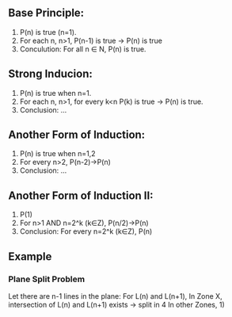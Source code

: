 ## Base Principle:
1. P(n) is true (n=1).
2. For each n, n>1, P(n-1) is true -> P(n) is true
3. Conculution: For all n ∈ N, P(n) is true.

## Strong Inducion:
1. P(n) is true when n=1.
2. For each n, n>1, for every k<n P(k) is true -> P(n) is true.
3. Conclusion: ...

## Another Form of Induction:
1. P(n) is true when n=1,2
2. For every n>2, P(n-2)->P(n)
3. Conclusion: ...

## Another Form of Induction II:
1. P(1)
2. For n>1 AND n=2^k (k∈Z), P(n/2)->P(n)
3. Conclusion: For every n=2^k (k∈Z), P(n)


## Example
### Plane Split Problem
Let there are n-1 lines in the plane:
For L(n) and L(n+1),
In Zone X, intersection of L(n) and L(n+1) exists -> split in 4
In other Zones, 
1) 